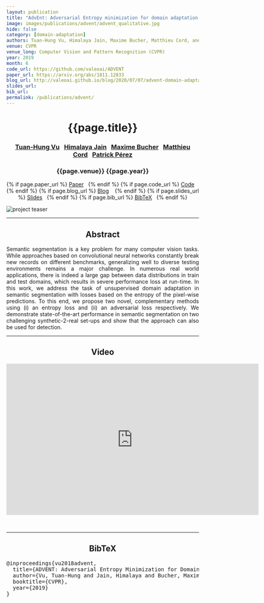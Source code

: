 ```yaml
---
layout: publication
title: "AdvEnt: Adversarial Entropy minimization for domain adaptation in semantic segmentation"
image: images/publications/advent/advent_qualitative.jpg
hide: false
category: [domain-adaptation]
authors: Tuan-Hung Vu, Himalaya Jain, Maxime Bucher, Matthieu Cord, and Patrick Pérez
venue: CVPR
venue_long: Computer Vision and Pattern Recognition (CVPR)
year: 2019
month: 6
code_url: https://github.com/valeoai/ADVENT
paper_url: https://arxiv.org/abs/1811.12833
blog_url: http://valeoai.github.io/blog/2020/07/07/advent-domain-adaptation.html
slides_url:
bib_url:
permalink: /publications/advent/
---
```


<h1 align="center"> {{page.title}} </h1>
<!-- Simple call of authors -->
<!-- <h3 align="center"> {{page.authors}} </h3> -->
<!-- Alternatively you can add links to author pages -->
<h3 align="center"> <a href="https://tuanhungvu.github.io/">Tuan-Hung Vu</a>&nbsp;&nbsp; <a href="https://himalayajain.github.io/">Himalaya Jain</a>&nbsp;&nbsp; <a href="https://maximebucher.github.io/">Maxime Bucher</a>&nbsp;&nbsp; <a href="https://cord.isir.upmc.fr/">Matthieu Cord</a>&nbsp;&nbsp; <a href="https://ptrckprz.github.io/">Patrick Pérez</a> </h3>


<h3 align="center"> {{page.venue}} {{page.year}} </h3>

<div align="center">
  <p>
    {% if page.paper_url %}
    <a href="{{ page.paper_url }}"><i class="far fa-file-pdf"></i> Paper</a>&nbsp;&nbsp;
    {% endif %}
    {% if page.code_url %}
    <a href="{{ page.code_url }}"><i class="fab fa-github"></i> Code</a> &nbsp;&nbsp;
    {% endif %}
    {% if page.blog_url %}
    <a href="{{ page.blog_url }}"><i class="fab fa-blogger"></i> Blog</a> &nbsp;&nbsp;
    {% endif %}
    {% if page.slides_url %}
    <a href="{{ page.slides_url }}"><i class="far fa-file-pdf"></i> Slides</a>&nbsp;&nbsp;
    {% endif %}
    {% if page.bib_url %}
    <a href="{{ page.bib_url}}"><i class="far fa-file-alt"></i> BibTeX</a>&nbsp;&nbsp;
    {% endif %}
  </p>
</div>

<div class="publication-teaser">
    <img src="../../{{ page.image }}" alt="project teaser"/>
</div>


<hr>

<h2  align="center"> Abstract</h2>

<p align="justify">Semantic segmentation is a key problem for many computer vision tasks. While approaches based on convolutional neural networks constantly break new records on different benchmarks, generalizing well to diverse testing environments remains a major challenge. In numerous real world applications, there is indeed a large gap between data distributions in train and test domains, which results in severe performance loss at run-time. In this work, we address the task of unsupervised domain adaptation in semantic segmentation with losses based on the entropy of the pixel-wise predictions. To this end, we propose two novel, complementary methods using (i) an entropy loss and (ii) an adversarial loss respectively. We demonstrate state-of-the-art performance in semantic segmentation on two challenging synthetic-2-real set-ups and show that the approach can also be used for detection.</p>

<hr>

<h2 align="center"> Video</h2>

<p align="center">
  <iframe width="660" height="395" src="https://www.youtube.com/embed/Ihmz0yEqrq0" frameborder="0" allow="autoplay; encrypted-media" allowfullscreen align="center"></iframe>
</p>

<br>
<hr>

<h2  align="center">BibTeX</h2>
<left>
  <pre class="bibtex-box">
@inproceedings{vu2018advent,
  title={ADVENT: Adversarial Entropy Minimization for Domain Adaptation in Semantic Segmentation},
  author={Vu, Tuan-Hung and Jain, Himalaya and Bucher, Maxime and Cord, Mathieu and P{\'e}rez, Patrick},
  booktitle={CVPR},
  year={2019}
}</pre>
</left>

<br>
